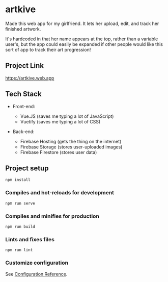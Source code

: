 # artkive

Made this web app for my girlfriend. It lets her upload, edit, and track her finished artwork. 

It's hardcoded in that her name appears at the top, rather than a variable user's, but the app could easily be expanded if other people would like this sort of app to track their art progression!

## Project Link

https://artkive.web.app

## Tech Stack

- Front-end: 
  - Vue.JS (saves me typing a lot of JavaScript)
  - Vuetify (saves me typing a lot of CSS)

- Back-end: 
  - Firebase Hosting (gets the thing on the internet)
  - Firebase Storage (stores user-uploaded images)
  - Firebase Firestore (stores user data)

## Project setup
```
npm install
```

### Compiles and hot-reloads for development
```
npm run serve
```

### Compiles and minifies for production
```
npm run build
```

### Lints and fixes files
```
npm run lint
```

### Customize configuration
See [Configuration Reference](https://cli.vuejs.org/config/).
